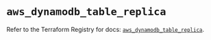 # `aws_dynamodb_table_replica`

Refer to the Terraform Registry for docs: [`aws_dynamodb_table_replica`](https://registry.terraform.io/providers/hashicorp/aws/6.11.0/docs/resources/dynamodb_table_replica).
